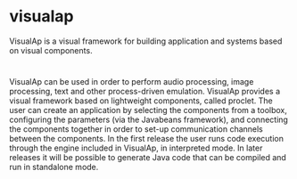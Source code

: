 # visualap
VisualAp is a visual framework for building application and systems based on visual components.
# 
VisualAp can be used in order to perform audio processing, image processing, text and other process-driven emulation. VisualAp provides a visual framework based on lightweight components, called proclet.
The user can create an application by selecting the components from a toolbox, configuring the parameters (via the Javabeans framework), and connecting the components together in order to set-up communication channels between the components.
In the first release the user runs code execution through the engine included in VisualAp, in interpreted mode. In later releases it will be possible to generate Java code that can be compiled and run in standalone mode.
